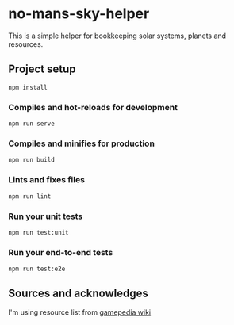 # no-mans-sky-helper

This is a simple helper for bookkeeping solar systems, planets and resources.

## Project setup
```
npm install
```

### Compiles and hot-reloads for development
```
npm run serve
```

### Compiles and minifies for production
```
npm run build
```

### Lints and fixes files
```
npm run lint
```

### Run your unit tests
```
npm run test:unit
```

### Run your end-to-end tests
```
npm run test:e2e
```

## Sources and acknowledges
I'm using resource list from [gamepedia wiki](https://nomanssky.gamepedia.com/Resource#Resource_Deposits)
